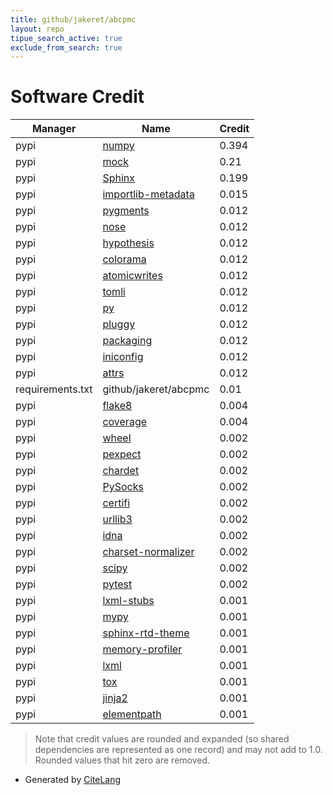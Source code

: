 ```yaml
---
title: github/jakeret/abcpmc
layout: repo
tipue_search_active: true
exclude_from_search: true
---
```

# Software Credit

|Manager|Name|Credit|
|-------|----|------|
|pypi|[numpy](https://www.numpy.org)|0.394|
|pypi|[mock](http://mock.readthedocs.org/en/latest/)|0.21|
|pypi|[Sphinx](https://www.sphinx-doc.org/)|0.199|
|pypi|[importlib-metadata](https://github.com/python/importlib_metadata)|0.015|
|pypi|[pygments](https://pygments.org/)|0.012|
|pypi|[nose](http://readthedocs.org/docs/nose/)|0.012|
|pypi|[hypothesis](https://hypothesis.works)|0.012|
|pypi|[colorama](https://github.com/tartley/colorama)|0.012|
|pypi|[atomicwrites](https://github.com/untitaker/python-atomicwrites)|0.012|
|pypi|[tomli](https://pypi.org/project/tomli)|0.012|
|pypi|[py](https://pypi.org/project/py)|0.012|
|pypi|[pluggy](https://pypi.org/project/pluggy)|0.012|
|pypi|[packaging](https://pypi.org/project/packaging)|0.012|
|pypi|[iniconfig](https://pypi.org/project/iniconfig)|0.012|
|pypi|[attrs](https://pypi.org/project/attrs)|0.012|
|requirements.txt|github/jakeret/abcpmc|0.01|
|pypi|[flake8](https://pypi.org/project/flake8)|0.004|
|pypi|[coverage](https://pypi.org/project/coverage)|0.004|
|pypi|[wheel](https://pypi.org/project/wheel)|0.002|
|pypi|[pexpect](https://pypi.org/project/pexpect)|0.002|
|pypi|[chardet](https://pypi.org/project/chardet)|0.002|
|pypi|[PySocks](https://pypi.org/project/PySocks)|0.002|
|pypi|[certifi](https://pypi.org/project/certifi)|0.002|
|pypi|[urllib3](https://pypi.org/project/urllib3)|0.002|
|pypi|[idna](https://pypi.org/project/idna)|0.002|
|pypi|[charset-normalizer](https://pypi.org/project/charset-normalizer)|0.002|
|pypi|[scipy](https://www.scipy.org)|0.002|
|pypi|[pytest](https://docs.pytest.org/en/latest/)|0.002|
|pypi|[lxml-stubs](https://pypi.org/project/lxml-stubs)|0.001|
|pypi|[mypy](https://pypi.org/project/mypy)|0.001|
|pypi|[sphinx-rtd-theme](https://pypi.org/project/sphinx-rtd-theme)|0.001|
|pypi|[memory-profiler](https://pypi.org/project/memory-profiler)|0.001|
|pypi|[lxml](https://pypi.org/project/lxml)|0.001|
|pypi|[tox](https://pypi.org/project/tox)|0.001|
|pypi|[jinja2](https://pypi.org/project/jinja2)|0.001|
|pypi|[elementpath](https://pypi.org/project/elementpath)|0.001|


> Note that credit values are rounded and expanded (so shared dependencies are represented as one record) and may not add to 1.0. Rounded values that hit zero are removed.


- Generated by [CiteLang](https://github.com/vsoch/citelang)
